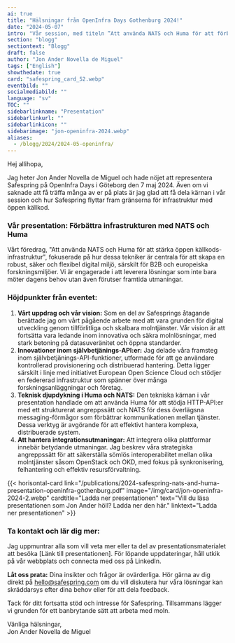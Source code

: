 ```yaml
---
ai: true
title: "Hälsningar från OpenInfra Days Gothenburg 2024!"
date: "2024-05-07"
intro: "Vår session, med titeln ”Att använda NATS och Huma för att förbättra infrastrukturen för öppen källkod”, var utformad för att ge både B2B- och europeiska forskningsgemenskaper robust tillgång via självservice."
section: "blogg"
sectiontext: "Blogg"
draft: false
author: "Jon Ander Novella de Miguel"
tags: ["English"]
showthedate: true
card: "safespring_card_52.webp"
eventbild: ""
socialmediabild: ""
language: "sv"
TOC: ""
sidebarlinkname: "Presentation"
sidebarlinkurl: ""
sidebarlinkicon: ""
sidebarimage: "jon-openinfra-2024.webp"
aliases:
  - /blogg/2024/2024-05-openinfra/
---
```

Hej allihopa,

Jag heter Jon Ander Novella de Miguel och hade nöjet att representera Safespring på OpenInfra Days i Göteborg den 7 maj 2024. Även om vi saknade att få träffa många av er på plats är jag glad att få dela kärnan i vår session och hur Safespring flyttar fram gränserna för infrastruktur med öppen källkod.

### Vår presentation: Förbättra infrastrukturen med NATS och Huma

Vårt föredrag, "Att använda NATS och Huma för att stärka öppen källkods-infrastruktur", fokuserade på hur dessa tekniker är centrala för att skapa en robust, säker och flexibel digital miljö, särskilt för B2B och europeiska forskningsmiljöer. Vi är engagerade i att leverera lösningar som inte bara möter dagens behov utan även förutser framtida utmaningar.

### Höjdpunkter från eventet:

1. **Vårt uppdrag och vår vision:**
   Som en del av Safesprings åtagande berättade jag om vårt pågående arbete med att vara grunden för digital utveckling genom tillförlitliga och skalbara molntjänster. Vår vision är att fortsätta vara ledande inom innovativa och säkra molnlösningar, med stark betoning på datasuveränitet och öppna standarder.
2. **Innovationer inom självbetjänings-API:er:**
   Jag delade våra framsteg inom självbetjänings-API-funktioner, utformade för att ge användare kontrollerad provisionering och distribuerad hantering. Detta ligger särskilt i linje med initiativet European Open Science Cloud och stödjer en federerad infrastruktur som spänner över många forskningsanläggningar och företag.
3. **Teknisk djupdykning i Huma och NATS:**
   Den tekniska kärnan i vår presentation handlade om att använda Huma för att stödja HTTP-API:er med ett strukturerat angreppssätt och NATS för dess överlägsna messaging-förmågor som förbättrar kommunikationen mellan tjänster. Dessa verktyg är avgörande för att effektivt hantera komplexa, distribuerade system.
4. **Att hantera integrationsutmaningar:**
   Att integrera olika plattformar innebär betydande utmaningar. Jag beskrev våra strategiska angreppssätt för att säkerställa sömlös interoperabilitet mellan olika molntjänster såsom OpenStack och OKD, med fokus på synkronisering, felhantering och effektiv resursförvaltning.

{{< horisontal-card link="/publications/2024-safespring-nats-and-huma-presentation-openinfra-gothenburg.pdf" image="/img/card/jon-openinfra-2024-2.webp" cardtitle="Ladda ner presentationen" text="Vill du läsa presentationen som Jon Ander höll? Ladda ner den här." linktext="Ladda ner presentationen" >}}

### Ta kontakt och lär dig mer:

Jag uppmuntrar alla som vill veta mer eller ta del av presentationsmaterialet att besöka [Länk till presentationen]. För löpande uppdateringar, håll utkik på vår webbplats och connecta med oss på LinkedIn.

**Låt oss prata:**
Dina insikter och frågor är ovärderliga. Hör gärna av dig direkt på hello@safespring.com om du vill diskutera hur våra lösningar kan skräddarsys efter dina behov eller för att dela feedback.

Tack för ditt fortsatta stöd och intresse för Safespring. Tillsammans lägger vi grunden för ett banbrytande sätt att arbeta med moln.

Vänliga hälsningar,  
Jon Ander Novella de Miguel